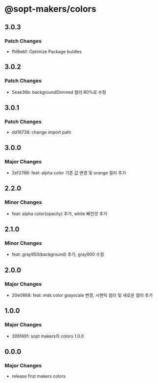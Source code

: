 # @sopt-makers/colors

## 3.0.3

### Patch Changes

- ffd6ebf: Optimize Package buldles

## 3.0.2

### Patch Changes

- 5eae36b: backgroundDimmed 컬러 80%로 수정

## 3.0.1

### Patch Changes

- dd16738: change import path

## 3.0.0

### Major Changes

- 2ef2768: feat: alpha color 기존 값 변경 및 orange 컬러 추가

## 2.2.0

### Minor Changes

- feat: alpha color(opacity) 추가, white 빠진것 추가

## 2.1.0

### Minor Changes

- feat: gray950(background) 추가, gray900 수정

## 2.0.0

### Major Changes

- 20e0868: feat: mds color grayscale 변경, 시멘틱 컬러 및 새로운 컬러 추가

## 1.0.0

### Major Changes

- 306f491: sopt makers의 colors 1.0.0

## 0.0.0

### Major Changes

- release first makers colors
